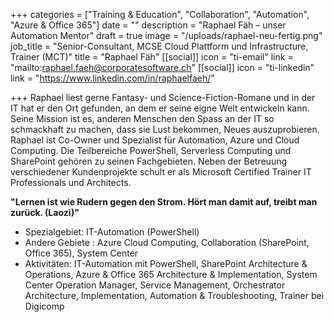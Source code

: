 +++
categories = ["Training & Education", "Collaboration", "Automation", "Azure & Office 365"]
date = ""
description = "Raphael Fäh – unser Automation Mentor"
draft = true
image = "/uploads/raphael-neu-fertig.png"
job_title = "Senior-Consultant, MCSE Cloud Plattform und Infrastructure, Trainer (MCT)"
title = "Raphael Fäh"
[[social]]
icon = "ti-email"
link = "mailto:raphael.faeh@corporatesoftware.ch"
[[social]]
icon = "ti-linkedin"
link = "https://www.linkedin.com/in/raphaelfaeh/"

+++
Raphael liest gerne Fantasy- und Science-Fiction-Romane und in der IT hat er den Ort gefunden, an dem er seine eigne Welt entwickeln kann. Seine Mission ist es, anderen Menschen den Spass an der IT so schmackhaft zu machen, dass sie Lust bekommen, Neues auszuprobieren. Raphael ist Co-Owner und Spezialist für Automation, Azure und Cloud Computing. Die Teilbereiche PowerShell, Serverless Computing und SharePoint gehören zu seinen Fachgebieten. Neben der Betreuung verschiedener Kundenprojekte schult er als Microsoft Certified Trainer IT Professionals und Architects.

**"Lernen ist wie Rudern gegen den Strom. Hört man damit auf, treibt man zurück. (Laozi)"**

* Spezialgebiet: IT-Automation (PowerShell)
* Andere Gebiete : Azure Cloud Computing, Collaboration (SharePoint, Office 365), System Center
* Aktivitäten: IT-Automation mit PowerShell, SharePoint Architecture & Operations, Azure & Office 365 Architecture & Implementation, System Center Operation Manager, Service Management, Orchestrator Architecture, Implementation, Automation & Troubleshooting, Trainer bei Digicomp